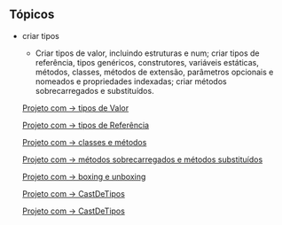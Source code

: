 ## Tópicos
- criar tipos
    -  Criar tipos de valor, incluindo estruturas e num; criar tipos de referência, tipos genéricos, construtores, variáveis estáticas, métodos, classes, métodos de extensão, parâmetros opcionais e nomeados e propriedades indexadas; criar métodos sobrecarregados e substituídos.
	
	[Projeto com -> tipos de Valor](./projetos/TiposDeValor/)
	
	[Projeto com -> tipos de Referência](./projetos/TiposDeReferencia/)

	[Projeto com -> classes e métodos](./projetos/ClassesEMetodos/)

	[Projeto com -> métodos sobrecarregados e métodos substituídos](./projetos/MetodosSobrecarregadosEMetodosSubstituidos/)

	[Projeto com -> boxing e unboxing](./projetos/BoxingEUnboxing/)

	[Projeto com -> CastDeTipos](./projetos/CastDeTipos/)

    [Projeto com -> CastDeTipos](./projetos/TiposDinamicos/)
